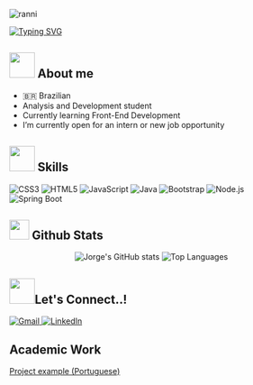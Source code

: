 ![ranni](ranni.gif)

[![Typing SVG](https://readme-typing-svg.demolab.com?font=Fira+Code&pause=1000&color=DBF1FF&width=435&lines=Hello%2C+my+name+is+Jorge)](https://git.io/typing-svg)

## <img src="https://framerusercontent.com/images/aj0AMGoRdoo8Q6PJOjQAfz6w.gif" width="45"><b> About me</b>

- 🇧🇷 Brazilian  
- Analysis and Development student  
- Currently learning Front-End Development  
- I’m currently open for an intern or new job opportunity  

## <img src="https://media2.giphy.com/media/QssGEmpkyEOhBCb7e1/giphy.gif?cid=ecf05e47a0n3gi1bfqntqmob8g9aid1oyj2wr3ds3mg700bl&rid=giphy.gif" width ="45"><b> Skills</b>

<p align="center">

  ![CSS3](https://img.shields.io/badge/CSS3-4B688F?style=for-the-badge&logo=css3&logoColor=white)
  ![HTML5](https://img.shields.io/badge/HTML5-223D73?style=for-the-badge&logo=html5&logoColor=white)
  ![JavaScript](https://img.shields.io/badge/JavaScript-070A0D?style=for-the-badge&logo=javascript&logoColor=white)
  ![Java](https://img.shields.io/badge/Java-221726?style=for-the-badge&logo=java&logoColor=white)
  ![Bootstrap](https://img.shields.io/badge/Bootstrap-BACDD9?style=for-the-badge&logo=bootstrap&logoColor=white)
  ![Node.js](https://img.shields.io/badge/Node.js-4B688F?style=for-the-badge&logo=nodedotjs&logoColor=white)
  ![Spring Boot](https://img.shields.io/badge/Spring_Boot-BACDD9?style=for-the-badge&logo=springboot&logoColor=white)

</p>

## <img src="https://media.giphy.com/media/iY8CRBdQXODJSCERIr/giphy.gif" width="35"><b> Github Stats </b>

<p align="center">
  <img src="https://github-readme-stats.vercel.app/api?username=Jorge-Rem&show_icons=true&include_all_commits=true&count_private=true&hide_border=true&border_radius=15&title_color=BACDD9&text_color=BACDD9&icon_color=A6936F&bg_color=0D1117" alt="Jorge's GitHub stats" />
  <img src="https://github-readme-stats.vercel.app/api/top-langs/?username=Jorge-Rem&layout=compact&langs_count=7&hide_border=true&border_radius=15&title_color=BACDD9&bg_color=0D1117&text_color=BACDD9" alt="Top Languages" />
</p>

## <img src="https://static.wixstatic.com/media/17ac83_cf1a5fed37844786aafa17eca78679eb~mv2.gif" width ="45"><b>Let's Connect..!</b>

<p align="start">
  <a href="mailto:jorgeodestruidor@gmail.com" target="_blank">
    <img alt="Gmail" src="https://img.shields.io/badge/Gmail-4B688F?style=for-the-badge&logo=gmail&logoColor=white" />
  </a>
  <a href="https://www.linkedin.com/in/seu-perfil" target="_blank">
    <img alt="LinkedIn" src="https://img.shields.io/badge/LinkedIn-BACDD9?style=for-the-badge&logo=linkedin&logoColor=white" />
  </a>
</p>

## Academic Work

[Project example (Portuguese)](https://drive.google.com) <!-- Substitua pelo link real se tiver -->
